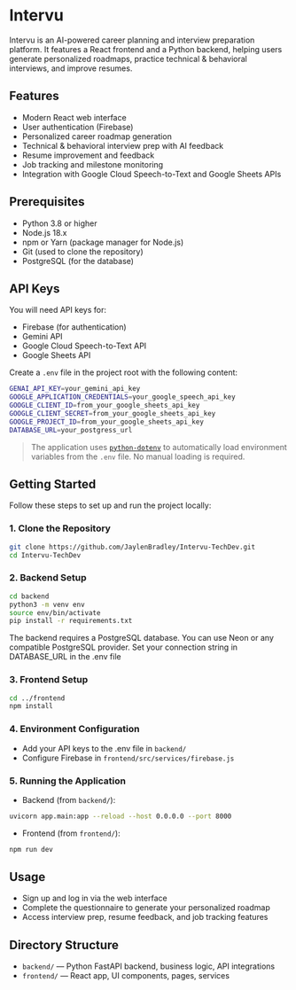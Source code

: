 # Intervu

Intervu is an AI-powered career planning and interview preparation platform. 
It features a React frontend and a Python backend, helping users generate personalized roadmaps, practice technical & behavioral interviews, and improve resumes.

## Features
- Modern React web interface
- User authentication (Firebase)
- Personalized career roadmap generation
- Technical & behavioral interview prep with AI feedback
- Resume improvement and feedback
- Job tracking and milestone monitoring
- Integration with Google Cloud Speech-to-Text and Google Sheets APIs

## Prerequisites
- Python 3.8 or higher
- Node.js 18.x
- npm or Yarn (package manager for Node.js)
- Git (used to clone the repository)
- PostgreSQL (for the database)

## API Keys
You will need API keys for:
- Firebase (for authentication)
- Gemini API
- Google Cloud Speech-to-Text API
- Google Sheets API

Create a `.env` file in the project root with the following content:

```bash
GENAI_API_KEY=your_gemini_api_key
GOOGLE_APPLICATION_CREDENTIALS=your_google_speech_api_key
GOOGLE_CLIENT_ID=from_your_google_sheets_api_key
GOOGLE_CLIENT_SECRET=from_your_google_sheets_api_key
GOOGLE_PROJECT_ID=from_your_google_sheets_api_key
DATABASE_URL=your_postgress_url
```

> The application uses [`python-dotenv`](https://pypi.org/project/python-dotenv/) 
> to automatically load environment variables from the `.env` file. 
> No manual loading is required.

## Getting Started

Follow these steps to set up and run the project locally:

### 1. Clone the Repository

```bash
git clone https://github.com/JaylenBradley/Intervu-TechDev.git
cd Intervu-TechDev
````

### 2. Backend Setup

```bash
cd backend
python3 -m venv env
source env/bin/activate
pip install -r requirements.txt
```
The backend requires a PostgreSQL database. You can use Neon or any compatible PostgreSQL provider.
Set your connection string in DATABASE_URL in the .env file

### 3. Frontend Setup
```bash
cd ../frontend
npm install
```

### 4. Environment Configuration
- Add your API keys to the .env file in `backend/`
- Configure Firebase in `frontend/src/services/firebase.js`

### 5. Running the Application
- Backend (from `backend/`):
```bash
uvicorn app.main:app --reload --host 0.0.0.0 --port 8000
```
- Frontend (from `frontend/`):
```bash
npm run dev
```

## Usage
- Sign up and log in via the web interface
- Complete the questionnaire to generate your personalized roadmap
- Access interview prep, resume feedback, and job tracking features

## Directory Structure
- `backend/` — Python FastAPI backend, business logic, API integrations
- `frontend/` — React app, UI components, pages, services
